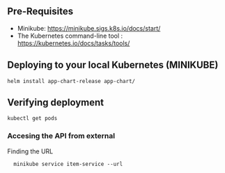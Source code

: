 

## Pre-Requisites
  -  Minikube: https://minikube.sigs.k8s.io/docs/start/
  -  The Kubernetes command-line tool : https://kubernetes.io/docs/tasks/tools/

## Deploying to your local Kubernetes (MINIKUBE)
  ```shell
  helm install app-chart-release app-chart/
  ```
## Verifying deployment
  ```shell
  kubectl get pods
  ```

### Accesing the API from external
  Finding the URL  
  ```shell
    minikube service item-service --url
  ```